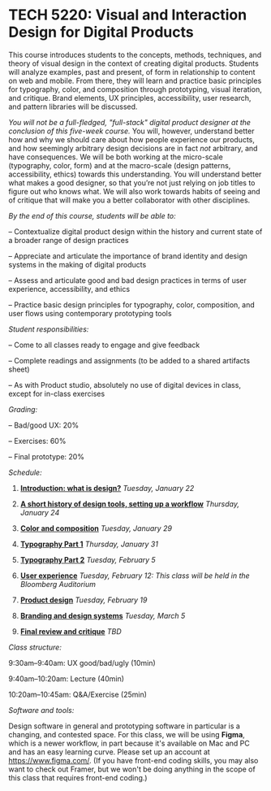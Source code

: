# TECH 5220: **Visual and Interaction Design for Digital Products**

This course introduces students to the concepts, methods, techniques, and theory of visual design in the context of creating digital products. Students will analyze examples, past and present, of form in relationship to content on web and mobile. From there, they will learn and practice basic principles for typography, color, and composition through prototyping, visual iteration, and critique. Brand elements, UX principles, accessibility, user research, and pattern libraries will be discussed.

*You will not be a full-fledged, "full-stack" digital product designer at the conclusion of this five-week course.* You will, however, understand better how and why we should care about how people experience our products, and how seemingly arbitrary design decisions are in fact *not* arbitrary, and have consequences. We will be both working at the micro-scale (typography, color, form) and at the macro-scale (design patterns, accessibility, ethics) towards this understanding. You will understand better what makes a good designer, so that you’re not just relying on job titles to figure out who knows what. We will also work towards habits of seeing and of critique that will make you a better collaborator with other disciplines.


*By the end of this course, students will be able to:*

– Contextualize digital product design within the history and current state of a broader range of design practices

– Appreciate and articulate the importance of brand identity and design systems in the making of digital products  

– Assess and articulate good and bad design practices in terms of user experience, accessibility, and ethics

– Practice basic design principles for typography, color, composition, and user flows using contemporary prototyping tools


*Student responsibilities:*

– Come to all classes ready to engage and give feedback

– Complete readings and assignments (to be added to a shared artifacts sheet)

– As with Product studio, absolutely no use of digital devices in class, except for in-class exercises


*Grading:*

– Bad/good UX: 20%

– Exercises: 60%

– Final prototype: 20%

*Schedule:*


1. [**Introduction: what is design?**](https://github.com/cornelltech/TECH5220-ProductDesign/wiki/Session-1:-Introduction:-what-is-design%3F) *Tuesday, January 22*

2. [**A short history of design tools, setting up a workflow**](https://github.com/cornelltech/TECH5220-ProductDesign/wiki/Session-2:-A-short-history-of-design-tools,-setting-up-a-workflow) *Thursday, January 24*

3. [**Color and composition**](https://github.com/cornelltech/TECH5220-ProductDesign/wiki/Session-3:-Color-and-composition) *Tuesday, January 29*

4. [**Typography Part 1**](https://github.com/cornelltech/TECH5220-ProductDesign/wiki/Session-4:-Typography-Part-1) *Thursday, January 31*

5. [**Typography Part 2**](https://github.com/cornelltech/TECH5220-ProductDesign/wiki/Session-5:-Typography-Part-2) *Tuesday, February 5*

6. [**User experience**](https://github.com/cornelltech/TECH5220-ProductDesign/wiki/Session-6:-User-experience-and-User-Flows) *Tuesday, February 12: This class will be held in the Bloomberg Auditorium*

7. [**Product design**](https://github.com/cornelltech/TECH5220-ProductDesign/wiki/Session-7:-So-then-what-is-Product-Design%3F) *Tuesday, February 19*

8. [**Branding and design systems**](https://github.com/cornelltech/TECH5220-ProductDesign/wiki/Session-8:-Branding-and-design-systems) *Tuesday, March 5*

9. [**Final review and critique**](https://github.com/cornelltech/TECH5220-ProductDesign/wiki/Session-9:-Final-prototype-reviews-and-critique) *TBD*


*Class structure:*

9:30am–9:40am: UX good/bad/ugly (10min)

9:40am–10:20am: Lecture (40min)

10:20am–10:45am: Q&A/Exercise (25min)


*Software and tools:*

Design software in general and prototyping software in particular is a changing, and contested space. For this class, we will be using **Figma**, which is a newer workflow, in part because it's available on Mac and PC and has an easy learning curve. Please set up an account at https://www.figma.com/. (If you have front-end coding skills, you may also want to check out Framer, but we won't be doing anything in the scope of this class that requires front-end coding.) 

